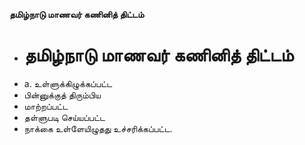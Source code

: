 **தமிழ்நாடு மாணவர் கணினித் திட்டம்**
- # தமிழ்நாடு மாணவர் கணினித் திட்டம்
- a. உள்ளுக்கிழுக்கப்பட்ட
- பின்னுக்குத் திரும்பிய
- மாற்றப்பட்ட
- தள்ளுபடி செய்யப்பட்ட
- நாக்கை உள்ளேயிழுதது உச்சரிக்கப்பட்ட.


